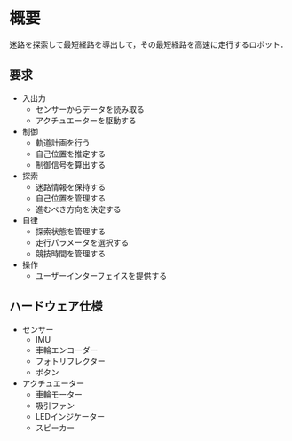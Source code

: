 # 概要

迷路を探索して最短経路を導出して，その最短経路を高速に走行するロボット．

## 要求

- 入出力
  - センサーからデータを読み取る
  - アクチュエーターを駆動する
- 制御
  - 軌道計画を行う
  - 自己位置を推定する
  - 制御信号を算出する
- 探索
  - 迷路情報を保持する
  - 自己位置を管理する
  - 進むべき方向を決定する
- 自律
  - 探索状態を管理する
  - 走行パラメータを選択する
  - 競技時間を管理する
- 操作
  - ユーザーインターフェイスを提供する

## ハードウェア仕様

- センサー
  - IMU
  - 車輪エンコーダー
  - フォトリフレクター
  - ボタン
- アクチュエーター
  - 車輪モーター
  - 吸引ファン
  - LEDインジケーター
  - スピーカー
